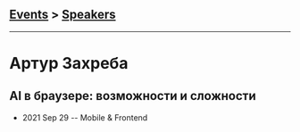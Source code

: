 ## [Events](../README.md) > [Speakers](../speakers.md)
---

# Артур Захреба

## AI в браузере: возможности и сложности
- 2021 Sep 29 -- Mobile &amp; Frontend    
